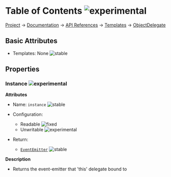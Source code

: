 # Table of Contents ![experimental]
[Project](https://github.com/ksxatompackages/quick-spawn) → [Documentation](../..) → [API References](..) → [Templates](.) → [ObjectDelegate](./object-delegate.md)

## Basic Attributes

* Templates: None ![stable]

## Properties

### Instance ![experimental]

**Attributes**

* Name: `instance` ![stable]

* Configuration:
  - Readable ![fixed]
  - Unwritable ![experimental]

* Return:
  - [`EventEmitter`](./event-emitter.md) ![stable]

**Description**

* Returns the event-emitter that 'this' delegate bound to

[fixed]: https://cdn.rawgit.com/ksxatompackages/quick-spawn/images-v0.1.1/docs/images/badges/fixed.svg
[stable]: https://cdn.rawgit.com/ksxatompackages/quick-spawn/images-v0.1.1/docs/images/badges/stable.svg
[experimental]: https://cdn.rawgit.com/ksxatompackages/quick-spawn/images-v0.1.1/docs/images/badges/experimental.svg
[deprecated]: https://cdn.rawgit.com/ksxatompackages/quick-spawn/images-v0.1.1/docs/images/badges/deprecated.svg
